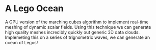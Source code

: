 # A Lego Ocean

A GPU version of the marching cubes algorithm to implement real-time meshing of dynamic scalar fields. 
Using this technique we can generate high quality meshes incredibly quickly out generic 3D data clouds. Implemeting this on a series of trignometric waves, we can generate an ocean of Legos! 
